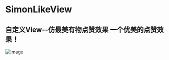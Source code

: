 # SimonLikeView
自定义View--仿最美有物点赞效果
一个优美的点赞效果！
----
![image](https://github.com/Simon986793021/WindLinkRecycleView/blob/master/app/src/main/res/drawable/show.gif)
